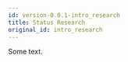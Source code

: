 ```yaml
---
id: version-0.0.1-intro_research
title: Status Research
original_id: intro_research
---
```


Some text.